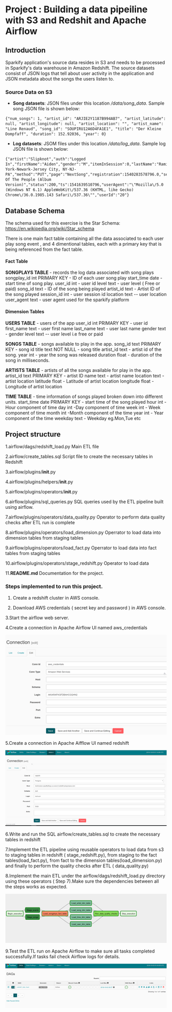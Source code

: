 # Project : Building a data pipeiline with S3 and Redshit and Apache Airflow

## Introduction
Sparkify application's source data resides in S3 and needs to be processed in Sparkify's data warehouse in Amazon Redshift. 
The source datasets consist of JSON logs that tell about user activity in the application and JSON metadata about the songs the users listen to.

### Source Data on S3
- **Song datasets**: JSON files under this location */data/song_data*. Sample song JSON file is shown below:

```
{"num_songs": 1, "artist_id": "ARJIE2Y1187B994AB7", "artist_latitude": null, "artist_longitude": null, "artist_location": "", "artist_name": "Line Renaud", "song_id": "SOUPIRU12A6D4FA1E1", "title": "Der Kleine Dompfaff", "duration": 152.92036, "year": 0}
```

- **Log datasets**: JSOM files under this location */data/log_data*.  Sample log JSON file is shown below:

```
{"artist":"Slipknot","auth":"Logged In","firstName":"Aiden","gender":"M","itemInSession":0,"lastName":"Ramirez","length":192.57424,"level":"paid","location":"New York-Newark-Jersey City, NY-NJ-PA","method":"PUT","page":"NextSong","registration":1540283578796.0,"sessionId":19,"song":"Opium Of The People (Album Version)","status":200,"ts":1541639510796,"userAgent":"\"Mozilla\/5.0 (Windows NT 6.1) AppleWebKit\/537.36 (KHTML, like Gecko) Chrome\/36.0.1985.143 Safari\/537.36\"","userId":"20"}
```

## Database Schema
The schema used for this exercise is the Star Schema:
https://en.wikipedia.org/wiki/Star_schema

There is one main fact table containing all the data associated to each user play song event , 
and 4 dimentional tables, each with a primary key that is being referenced from the fact table.

#### Fact Table
**SONGPLAYS TABLE** - records the log data associated with song plays 
        songplay_id int PRIMARY KEY  - ID of each user song play
        start_time date - start time of song play.
        user_id int - user id
        level text - user level ( Free or paid)
        song_id text  - ID of the song being played
        artist_id text - Artist ID of the song played
        session_id int - user session id
        location text -- user location
        user_agent text - user agent used for the sparkify platform
        
#### Dimension Tables
   
**USERS TABLE** - users of the app
 user_id int PRIMARY KEY - user id
    first_name text - user first name
    last_name text - user last name
    gender text - gender
    level text -- user level i.e free or paid

**SONGS TABLE** - songs available to play in the app.
    song_id text PRIMARY KEY - song id
    title text NOT NULL - song title
    artist_id text  - artist id of the song.
    year int - year the song was released
    duration float - duration of the song in milliseconds.
                        

**ARTISTS TABLE** - artists of all the songs available for play in the app.
 artist_id text PRIMARY KEY - artist ID
 name text  - artist name
 location text - artist location
 latitude float - Latitude of artist location
 longitude float - Longitude of artist location

**TIME TABLE** - time information of songs played broken down into different units.
    start_time date PRIMARY KEY - start time of the song played
    hour int - Hour component of time
    day int -Day component of time
    week int - Week component of time
    month int -Month component of the time
    year int - Year component of the time
    weekday text - Weekday eg.Mon,Tue etc


## Project structure
1.airflow/dags/redshift_load.py  Main ETL file

2.airflow/create_tables.sql Script file to create the necessary tables in Redshift

3.airflow/plugins/__init__.py

4.airflow/plugins/helpers/__init__.py

5.airflow/plugins/operators/__init__.py

6.airflow/plugins/sql_queries.py SQL queries used by the ETL pipeline built using airflow.

7.airflow/plugins/operators/data_quality.py Operator to perform data quality checks after ETL run is complete

8.airflow/plugins/operators/load_dimension.py Operrator to load data into dimension tables from staging tables

9.airflow/plugins/operators/load_fact.py  Operrator to load data into fact tables from staging tables

10.airflow/plugins/operators/stage_redshift.py Operator to load data

11.**README.md** Documentation for the project.

### Steps implemented to run this project.

1. Create  a redshift cluster in AWS console.

2. Download AWS credentials ( secret key and password ) in AWS console.

3.Start the airflow web server.

4.Create a connection in Apache Airflow UI named aws_credentials

![Alt desc](https://github.com/nj11/data_engineering/blob/master/DataPipelines_WithAirflow/screenshots/aws_connection.png)

5.Create a connection in Apache Aifflow UI named redshift

![Alt desc](https://github.com/nj11/data_engineering/blob/master/DataPipelines_WithAirflow/screenshots/redshift_connection.png)

6.Write and run the  SQL airflow/create_tables.sql  to create the necessary tables in redshift


7.Implement the ETL pipeline using reusable operators to load data from s3 to staging tables in redshift ( stage_redshift.py),
  from staging to the fact tables(load_fact.py), from fact to the dimension tables(load_dimension.py) and finally to perform the quality   checks after ETL ( data_quality.py)
  
 
8.Implement the main ETL under the airflow/dags/redshift_load.py directory using these operators ( Step 7).Make sure the dependencies     between all the steps works as expected.

  
  ![Alt desc](https://github.com/nj11/data_engineering/blob/master/DataPipelines_WithAirflow/screenshots/dag_graph2.png)


 9.Test the ETL run on Apache Airflow to make sure all tasks completed successfully.If tasks fail check Airflow logs for details.

![Alt desc](https://github.com/nj11/data_engineering/blob/master/DataPipelines_WithAirflow/screenshots/dag_run.png)




